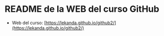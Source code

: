 # README de la WEB del curso GitHub
- Web del curso: [https://lekanda.github.io/github2/](https://lekanda.github.io/github2/)
